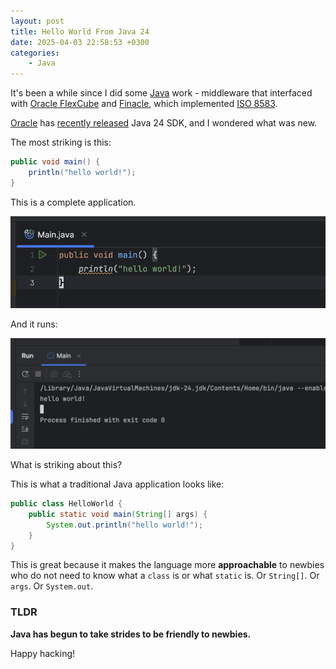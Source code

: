 ```yaml
---
layout: post
title: Hello World From Java 24
date: 2025-04-03 22:58:53 +0300
categories:
    - Java
---
```


It's been a while since I did some [Java](https://www.java.com/en/) work - middleware that interfaced with [Oracle FlexCube](https://www.oracle.com/ke/financial-services/banking/flexcube/core-banking-software/) and [Finacle](https://www.finacle.com/), which implemented [ISO 8583](https://en.wikipedia.org/wiki/ISO_8583).

[Oracle](https://www.oracle.com/) has [recently released](https://www.java.com/releases/matrix/) Java 24 SDK, and I wondered what was new.

The most striking is this:

```java
public void main() {
    println("hello world!");
}
```

This is a complete application.

![HelloWorldCode](../images/2025/04/HelloWorldCode.png)

And it runs:

![HelloWorldRun](../images/2025/04/HelloWorldRun.png)

What is striking about this?

This is what a traditional Java application looks like:

```java
public class HelloWorld {
    public static void main(String[] args) {
        System.out.println("hello world!");
    }
}
```

This is great because it makes the language more **approachable** to newbies who do not need to know what a `class` is or what `static` is. Or `String[]`. Or `args`. Or `System.out`.

### TLDR

**Java has begun to take strides to be friendly to newbies.**

Happy hacking!
